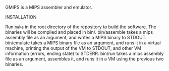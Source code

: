 GMIPS is a MIPS assembler and emulator.


INSTALLATION

Run `make` in the root directory of the repository to build the software. The
binaries will be compiled and placed in bin/. bin/assemble takes a mips
assembly file as an argument, and writes a MIPS binary to STDOUT. bin/emulate
takes a MIPS binary file as an argument, and runs it in a virtual machine,
printing the output of the VM to STDOUT, and other VM information (errors,
ending state) to STDERR. bin/run takes a mips assembly file as an argument,
assembles it, and runs it in a VM using the previous two binaries.
